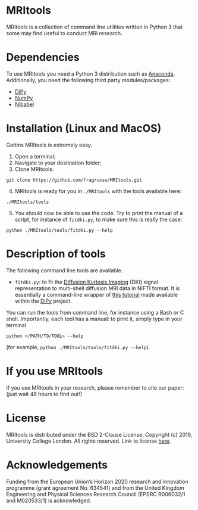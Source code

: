 # MRItools
MRItools is a collection of command line utilities written in Python 3 that some may find useful to conduct MRI research.

# Dependencies
To use MRItools you need a Python 3 distribution such as [Anaconda](http://www.anaconda.com/distribution). Additionally, you need the following third party modules/packages:
* [DiPy](http://dipy.org/)
* [NumPy](http://numpy.org)
* [Nibabel](http://nipy.org/nibabel)


# Installation (Linux and MacOS)
Gettins MRItools is extremely easy.

1. Open a terminal;
2. Navigate to your destination folder;
3. Clone MRItools:
```
git clone https://github.com/fragrussu/MRItools.git 
```
4. MRItools is ready for you in `./MRItools` with the tools available here: 
```
./MRItools/tools
```
5. You should now be able to use the code. Try to print the manual of a script, for instance of `fitdki.py`, to make sure this is really the case:
```
python ./MRItools/tools/fitdki.py --help
```

# Description of tools
The following command line tools are available.
* `fitdki.py`: to fit the [Diffusion Kurtosis Imaging](http://doi.org/10.1002/mrm.20508) (DKI) signal representation to multi-shell diffusion MRI data in NIFTI format. It is essentially a command-line wrapper of [this tutorial](http://dipy.org/documentation/1.0.0./examples_built/reconst_dki) made available within the [DiPy](http://dipy.org/) project. 



You can run the tools from command line, for instance using a Bash or C shell. Importantly, each tool has a manual: to print it, simply type in your terminal
```
python </PATH/TO/TOOL> --help
```
(for example, `python ./MRItools/tools/fitdki.py --help`).

# If you use MRItools
If you use MRItools in your research, please remember to cite our paper: (just wait 48 hours to find out!)

# License
MRItools is distributed under the BSD 2-Clause License, Copyright (c) 2019, University College London. All rights reserved.
Link to license [here](http://github.com/fragrussu/MRItools/blob/master/LICENSE).

# Acknowledgements
Funding from the European Union’s Horizon 2020 research and innovation programme (grant agreement No. 634541) and from the United Kingdom Engineering and Physical Sciences Research Council (EPSRC R006032/1 and M020533/1) is acknowledged.


